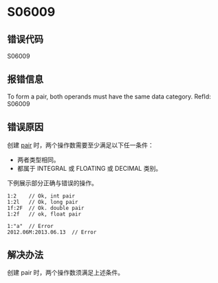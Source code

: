 # S06009

## 错误代码

S06009

## 报错信息

To form a pair, both operands must have the same data category. RefId: S06009

## 错误原因

创建 [pair](../progr/data_types_forms/Pair.dita) 时，两个操作数需要至少满足以下任一条件：

* 两者类型相同。
* 都属于 INTEGRAL 或 FLOATING 或 DECIMAL 类别。

下例展示部分正确与错误的操作。

```
1:2    // Ok, int pair
1:2l   // Ok, long pair
1f:2F  // Ok. double pair
1:2f   // ok, float pair

1:"a"  // Error
2012.06M:2013.06.13  // Error
```

## 解决办法

创建 pair 时，两个操作数须满足上述条件。

